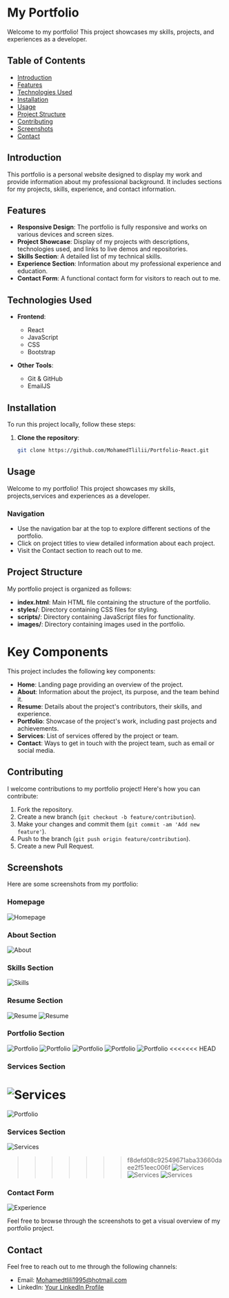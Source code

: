 # My Portfolio

Welcome to my portfolio! This project showcases my skills, projects, and experiences as a developer.

## Table of Contents

- [Introduction](#introduction)
- [Features](#features)
- [Technologies Used](#technologies-used)
- [Installation](#installation)
- [Usage](#usage)
- [Project Structure](#project-structure)
- [Contributing](#contributing)
- [Screenshots](#screenshots)
- [Contact](#contact)

## Introduction

This portfolio is a personal website designed to display my work and provide information about my professional background. It includes sections for my projects, skills, experience, and contact information.

## Features

- **Responsive Design**: The portfolio is fully responsive and works on various devices and screen sizes.
- **Project Showcase**: Display of my projects with descriptions, technologies used, and links to live demos and repositories.
- **Skills Section**: A detailed list of my technical skills.
- **Experience Section**: Information about my professional experience and education.
- **Contact Form**: A functional contact form for visitors to reach out to me.

## Technologies Used

- **Frontend**:
  - React
  - JavaScript
  - CSS
  - Bootstrap

- **Other Tools**:
  - Git & GitHub
  - EmailJS

## Installation

To run this project locally, follow these steps:

1. **Clone the repository**:
   ```sh
   git clone https://github.com/MohamedTlilii/Portfolio-React.git

## Usage

Welcome to my portfolio! This project showcases my skills, projects,services and experiences as a developer.

### Navigation

- Use the navigation bar at the top to explore different sections of the portfolio.
- Click on project titles to view detailed information about each project.
- Visit the Contact section to reach out to me.

## Project Structure

My portfolio project is organized as follows:

- **index.html**: Main HTML file containing the structure of the portfolio.
- **styles/**: Directory containing CSS files for styling.
- **scripts/**: Directory containing JavaScript files for functionality.
- **images/**: Directory containing images used in the portfolio.

# Key Components

This project includes the following key components:

- **Home**: Landing page providing an overview of the project.
- **About**: Information about the project, its purpose, and the team behind it.
- **Resume**: Details about the project's contributors, their skills, and experience.
- **Portfolio**: Showcase of the project's work, including past projects and achievements.
- **Services**: List of services offered by the project or team.
- **Contact**: Ways to get in touch with the project team, such as email or social media.


## Contributing

I welcome contributions to my portfolio project! Here's how you can contribute:

1. Fork the repository.
2. Create a new branch (`git checkout -b feature/contribution`).
3. Make your changes and commit them (`git commit -am 'Add new feature'`).
4. Push to the branch (`git push origin feature/contribution`).
5. Create a new Pull Request.

## Screenshots

Here are some screenshots from my portfolio:

### Homepage

![Homepage](/public/assets/Ss/1.png)

### About Section

![About](/public/assets/Ss/2.png)

### Skills Section

![Skills](/public/assets/Ss/3.png)

### Resume Section

![Resume](/public/assets/Ss/4.png)
![Resume](/public/assets/Ss/5.png)

### Portfolio Section

![Portfolio](/public/assets/Ss/6.png)
![Portfolio](/public/assets/Ss/6.1.png)
![Portfolio](/public/assets/Ss/6.2.png)
![Portfolio](/public/assets/Ss/6.3.png)
![Portfolio](/public/assets/Ss/6.4.png)
<<<<<<< HEAD

### Services Section

![Services](assets/Ss/7.png)
=======
![Portfolio](/public/assets/Ss/6.5.png)

### Services Section

![Services](/public/assets/Ss/7.png)
>>>>>>> f8defd08c92549671aba33660daee2f51eec006f
![Services](/public/assets/Ss/7.1.png)
![Services](/public/assets/Ss/7.2.png)
![Services](/public/assets/Ss/7.3.png)

### Contact Form

![Experience](/public/assets/Ss/8.png)

Feel free to browse through the screenshots to get a visual overview of my portfolio project.



## Contact

Feel free to reach out to me through the following channels:

- Email: Mohamedtlili1995@hotmail.com
- LinkedIn: [Your LinkedIn Profile](https://www.linkedin.com/in/mohamed-tlili-959a6917b/)

